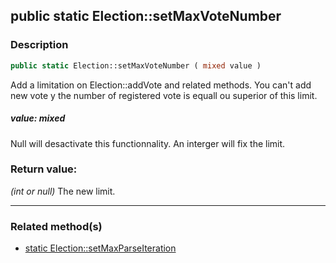 ## public static Election::setMaxVoteNumber

### Description    

```php
public static Election::setMaxVoteNumber ( mixed value )
```

Add a limitation on Election::addVote and related methods. You can't add new vote y the number of registered vote is equall ou superior of this limit.    


##### **value:** *mixed*   
Null will desactivate this functionnality. An interger will fix the limit.    



### Return value:   

*(int or null)* The new limit.


---------------------------------------

### Related method(s)      

* [static Election::setMaxParseIteration](../Election%20Class/public%20static%20Election--setMaxParseIteration.md)    
